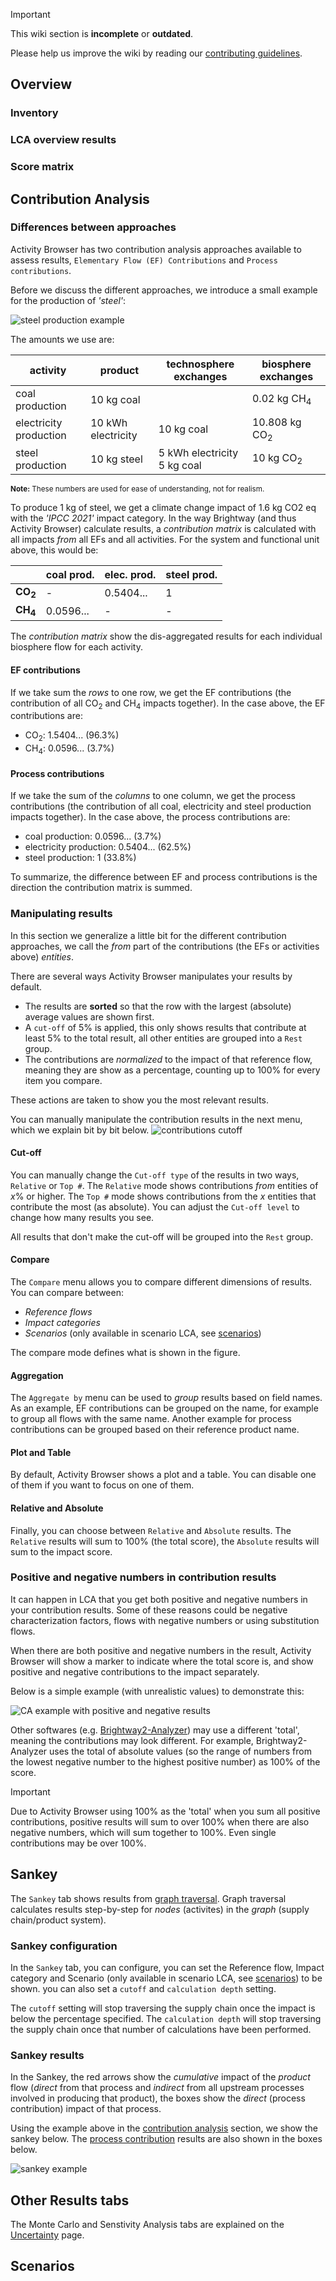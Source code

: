 > [!IMPORTANT]
> This wiki section is __incomplete__ or __outdated__.
> 
> Please help us improve the wiki by reading our
> [contributing guidelines](https://github.com/LCA-ActivityBrowser/activity-browser/blob/main/CONTRIBUTING.md#wiki).

## Overview

### Inventory

### LCA overview results

### Score matrix

## Contribution Analysis
### Differences between approaches
Activity Browser has two contribution analysis approaches available to assess results, 
`Elementary Flow (EF) Contributions` and `Process contributions`.

Before we discuss the different approaches, we introduce a small example for the production of _'steel'_:

![steel production example](./assets/steel_production_example.svg)

The amounts we use are:

| activity               | product            | technosphere exchanges          | biosphere exchanges      | 
|------------------------|--------------------|---------------------------------|--------------------------|
| coal production        | 10 kg coal         |                                 | 0.02 kg CH<sub>4</sub>   |
| electricity production | 10 kWh electricity | 10 kg coal                      | 10.808 kg CO<sub>2</sub> |
| steel production       | 10 kg steel        | 5 kWh electricity<br/>5 kg coal | 10 kg CO<sub>2</sub>     |

<sup>
<b>Note:</b> These numbers are used for ease of understanding, not for realism.
</sup>

To produce 1 kg of steel, we get a climate change impact of 1.6 kg CO2 eq with the _'IPCC 2021'_ impact category.
In the way Brightway (and thus Activity Browser) calculate results, a _contribution matrix_ is calculated with 
all impacts _from_ all EFs and all activities. 
For the system and functional unit above, this would be:

|                       | coal prod. | elec. prod. | steel prod. |
|-----------------------|------------|-------------|-------------|
| <b>CO<sub>2</sub></b> | -          | 0.5404...   | 1           |
| <b>CH<sub>4</sub></b> | 0.0596...  | -           | -           |

The _contribution matrix_ show the dis-aggregated results for each individual biosphere flow for each activity.

#### EF contributions
If we take sum the _rows_ to one row, we get the EF contributions 
(the contribution of all CO<sub>2</sub> and CH<sub>4</sub> impacts together).
In the case above, the EF contributions are:
- CO<sub>2</sub>: 1.5404... (96.3%)
- CH<sub>4</sub>: 0.0596... (3.7%)

#### Process contributions
If we take the sum of the _columns_ to one column, we get the process contributions
(the contribution of all coal, electricity and steel production impacts together).
In the case above, the process contributions are:
- coal production: 0.0596... (3.7%)
- electricity production: 0.5404... (62.5%)
- steel production: 1 (33.8%)

To summarize, the difference between EF and process contributions is the direction the contribution matrix is summed.

### Manipulating results
In this section we generalize a little bit for the different contribution approaches,
we call the _from_ part of the contributions (the EFs or activities above) _entities_.

There are several ways Activity Browser manipulates your results by default.
- The results are **sorted** so that the row with the largest (absolute) average values are shown first.
- A `cut-off` of 5% is applied, this only shows results that contribute at least 5% to the total result, 
  all other entities are grouped into a `Rest` group.
- The contributions are _normalized_ to the impact of that reference flow, meaning they are show as a percentage, 
  counting up to 100% for every item you compare.

These actions are taken to show you the most relevant results.

You can manually manipulate the contribution results in the next menu, which we explain bit by bit below.
![contributions cutoff](./assets/contribution_manipulation.png)

#### Cut-off
You can manually change the `Cut-off type` of the results in two ways, `Relative` or `Top #`.
The `Relative` mode shows contributions _from_ entities of _x_% or higher.
The `Top #` mode shows contributions from the _x_ entities that contribute the most (as absolute).
You can adjust the `Cut-off level` to change how many results you see.

All results that don't make the cut-off will be grouped into the `Rest` group.

#### Compare
The `Compare` menu allows you to compare different dimensions of results.
You can compare between:
- _Reference flows_
- _Impact categories_
- _Scenarios_ (only available in scenario LCA, see [scenarios](#scenarios))

The compare mode defines what is shown in the figure.

#### Aggregation
The `Aggregate by` menu can be used to _group_ results based on field names.
As an example, EF contributions can be grouped on the name, 
for example to group all flows with the same name.
Another example for process contributions can be grouped based on their reference product name.

#### Plot and Table
By default, Activity Browser shows a plot and a table. 
You can disable one of them if you want to focus on one of them.

#### Relative and Absolute
Finally, you can choose between `Relative` and `Absolute` results.
The `Relative` results will sum to 100% (the total score), the `Absolute` results will sum to the impact score.

### Positive and negative numbers in contribution results
It can happen in LCA that you get both positive and negative numbers in your contribution results.
Some of these reasons could be negative characterization factors, flows with negative numbers or using substitution flows.

When there are both positive and negative numbers in the result, Activity Browser will show a marker to indicate 
where the total score is, and show positive and negative contributions to the impact separately.

Below is a simple example (with unrealistic values) to demonstrate this:

![CA example with positive and negative results](./assets/ca_positive_negative_example.png)

Other softwares (e.g. [Brightway2-Analyzer](https://github.com/brightway-lca/brightway2-analyzer)) 
may use a different 'total', meaning the contributions may look different.
For example, Brightway2-Analyzer uses the total of absolute values 
(so the range of numbers from the lowest negative number to the highest positive number) as 100% of the score.

> [!IMPORTANT]
> Due to Activity Browser using 100% as the 'total' when you sum all positive contributions, 
> positive results will sum to over 100% when there are also negative numbers, which will sum together to 100%.
> Even single contributions may be over 100%. 

## Sankey
The `Sankey` tab shows results from [graph traversal](https://docs.brightway.dev/projects/graphtools/en/latest/index.html).
Graph traversal calculates results step-by-step for _nodes_ (activites) in the _graph_ (supply chain/product system).

### Sankey configuration
In the `Sankey` tab, you can configure, you can set the 
Reference flow, Impact category and Scenario (only available in scenario LCA, see [scenarios](#scenarios)) to be shown.
you can also set a `cutoff` and `calculation depth` setting.

The `cutoff` setting will stop traversing the supply chain once the impact is below the percentage specified.
The `calculation depth` will stop traversing the supply chain once that number of calculations have been performed.

### Sankey results
In the Sankey, the red arrows show the _cumulative_ impact of the _product_ flow 
(_direct_ from that process and _indirect_ from all upstream processes involved in producing that product), 
the boxes show the _direct_ (process contribution) impact of that process.

Using the example above in the [contribution analysis](#contribution-analysis) section, we show the sankey below.
The [process contribution](#process-contributions) results are also shown in the boxes below.

![sankey example](./assets/sankey_example.svg)

## Other Results tabs
The Monte Carlo and Senstivity Analysis tabs are explained on the [Uncertainty](Uncertainty) page.

## Scenarios
